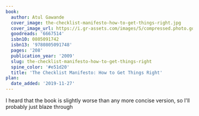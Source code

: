 ```yaml
---
book:
  author: Atul Gawande
  cover_image: the-checklist-manifesto-how-to-get-things-right.jpg
  cover_image_url: https://i.gr-assets.com/images/S/compressed.photo.goodreads.com/books/1312061594l/6667514._SX98_.jpg
  goodreads: '6667514'
  isbn10: 0805091742
  isbn13: '9780805091748'
  pages: '208'
  publication_year: '2009'
  slug: the-checklist-manifesto-how-to-get-things-right
  spine_color: '#e51d20'
  title: 'The Checklist Manifesto: How to Get Things Right'
plan:
  date_added: '2019-11-27'
---
```


I heard that the book is slightly worse than any more concise version, so I'll probably just blaze through
